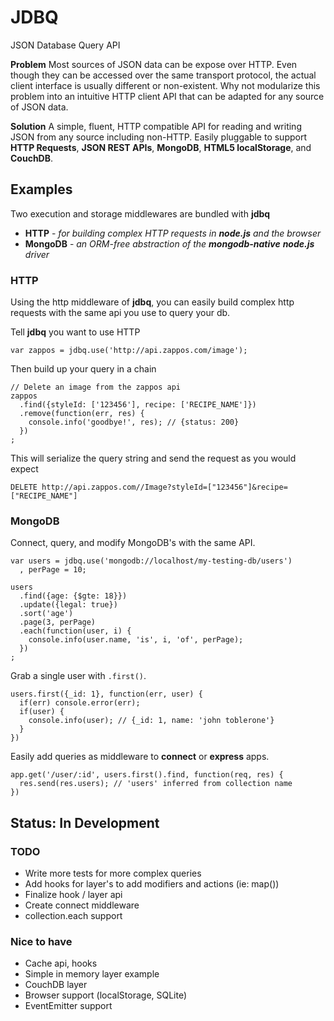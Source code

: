 # JDBQ
JSON Database Query API

**Problem** Most sources of JSON data can be expose over HTTP. Even though they can be accessed over the same transport protocol, the actual client interface is usually different or non-existent. Why not modularize this problem into an intuitive HTTP client API that can be adapted for any source of JSON data.

**Solution** A simple, fluent, HTTP compatible API for reading and writing JSON from any source including non-HTTP. Easily pluggable to support **HTTP Requests**, **JSON REST APIs**, **MongoDB**, **HTML5 localStorage**, and **CouchDB**.


## Examples

Two execution and storage middlewares are bundled with **jdbq**

  * **HTTP** - *for building complex HTTP requests in **node.js** and the browser*
  * **MongoDB** - *an ORM-free abstraction of the **mongodb-native** **node.js** driver*

### HTTP

Using the http middleware of **jdbq**, you can easily build complex http requests with the same api you use to query your db.

Tell **jdbq** you want to use HTTP

    var zappos = jdbq.use('http://api.zappos.com/image');

Then build up your query in a chain

    // Delete an image from the zappos api
    zappos
      .find({styleId: ['123456'], recipe: ['RECIPE_NAME']})
      .remove(function(err, res) {
        console.info('goodbye!', res); // {status: 200}
      })
    ;

This will serialize the query string and send the request as you would expect

    DELETE http://api.zappos.com//Image?styleId=["123456"]&recipe=["RECIPE_NAME"]

### MongoDB

Connect, query, and modify MongoDB's with the same API.

    var users = jdbq.use('mongodb://localhost/my-testing-db/users')
      , perPage = 10;

    users
      .find({age: {$gte: 18}})
      .update({legal: true})
      .sort('age')
      .page(3, perPage)
      .each(function(user, i) {
        console.info(user.name, 'is', i, 'of', perPage);
      })
    ;

Grab a single user with `.first()`.

    users.first({_id: 1}, function(err, user) {
      if(err) console.error(err);
      if(user) {
        console.info(user); // {_id: 1, name: 'john toblerone'}
      }
    })

Easily add queries as middleware to **connect** or **express** apps.

    app.get('/user/:id', users.first().find, function(req, res) {
      res.send(res.users); // 'users' inferred from collection name
    })

## Status: In Development

### TODO

  * Write more tests for more complex queries
  * Add hooks for layer's to add modifiers and actions (ie: map())
  * Finalize hook / layer api
  * Create connect middleware
  * collection.each support
  
### Nice to have

  * Cache api, hooks
  * Simple in memory layer example
  * CouchDB layer
  * Browser support (localStorage, SQLite)
  * EventEmitter support